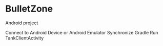 # BulletZone
Android project

Connect to Android Device or Android Emulator
Synchronize Gradle
Run TankClientActivity

